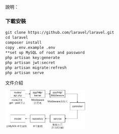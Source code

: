 說明：

### 下載安裝
~~~
git clone https://github.com/laravel/laravel.git
cd laravel
composer install 
copy .env.example .env
**set up MySQL of root and password
php artisan key:generate
php artisan jwt:secret
php artisan migrate:refresh
php artisan serve
~~~

文件介紹

<img src="https://github.com/iachievedream/demo_code/blob/master/picture/Laravel/laravel_process_jwt.png" width="50%" height="50%" />
